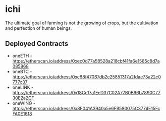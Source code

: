# ichi
The ultimate goal of farming is not the growing of crops, but the cultivation and perfection of human beings.

## Deployed Contracts

- oneETH - https://etherscan.io/address/0xec0d77a58528a218cbf41fa6e1585c8d7a085868
- oneBTC - https://etherscan.io/address/0xc88f47067db2e25851317a2fdae73a22c0777c37
- oneLINK - https://etherscan.io/address/0x18Cc17a1EeD37C02A77B0B96b7890C7730E2a2CF
- oneWING - https://etherscan.io/address/0x8F041A3940a5e6FB580075C3774E15FcFA0E1618
